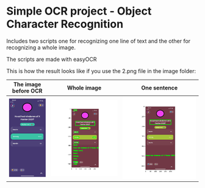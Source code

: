 # Simple OCR project - Object Character Recognition

Includes two scripts one for recognizing one line of text and the other for recognizing a whole image.

The scripts are made with easyOCR

This is how the result looks like if you use the 2.png file in the image folder:

| The image before OCR  | Whole image | One sentence |
| ------------- | ------------- | ------------- |
| ![alt text](https://github.com/svnnedk/OCR/blob/main/images/2.png)  | ![alt text](https://github.com/svnnedk/OCR/blob/main/images/easyOCR_whole_img.png)  | ![alt text](https://github.com/svnnedk/OCR/blob/main/images/easyORC_one_line.png) |



